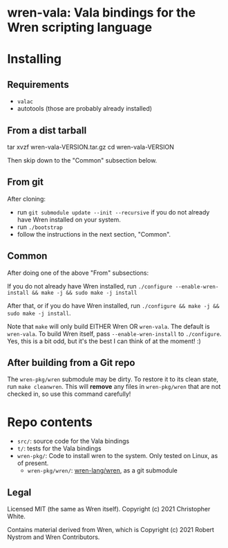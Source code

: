 # wren-vala: Vala bindings for the Wren scripting language

# Installing

## Requirements

- `valac`
- autotools (those are probably already installed)

## From a dist tarball

  tar xvzf wren-vala-VERSION.tar.gz
  cd wren-vala-VERSION

Then skip down to the "Common" subsection below.

## From git

After cloning:
- run `git submodule update --init --recursive` if you do not
  already have Wren installed on your system.
- run `./bootstrap`
- follow the instructions in the next section, "Common".

## Common

After doing one of the above "From" subsections:

If you do not already have Wren installed, run
`./configure --enable-wren-install && make -j && sudo make -j install`

After that, or if you do have Wren installed, run
`./configure && make -j && sudo make -j install`.

Note that `make` will only build EITHER Wren OR `wren-vala`.  The default
is `wren-vala`.  To build Wren itself, pass `--enable-wren-install` to
`./configure`.  Yes, this is a bit odd, but it's the best I can think of
at the moment! :)

## After building from a Git repo

The `wren-pkg/wren` submodule may be dirty.  To restore it to its clean state,
run `make cleanwren`.  This will **remove** any files in `wren-pkg/wren` that
are not checked in, so use this command carefully!

# Repo contents

- `src/`: source code for the Vala bindings
- `t/`: tests for the Vala bindings
- `wren-pkg/`: Code to install wren to the system.  Only tested on Linux,
  as of present.
  - `wren-pkg/wren/`: [wren-lang/wren](https://github.com/wren-lang/wren),
    as a git submodule

## Legal

Licensed MIT (the same as Wren itself).
Copyright (c) 2021 Christopher White.

Contains material derived from Wren, which is
Copyright (c) 2021 Robert Nystrom and Wren Contributors.
